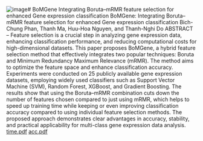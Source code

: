 ![image](https://github.com/user-attachments/assets/7ff29316-06c8-447d-b262-a33384d7daf3)# BoMGene
Integrating Boruta–mRMR feature selection for enhanced Gene expression classification
BoMGene: Integrating Boruta–mRMR feature selection for enhanced Gene expression classification
Bich-Chung Phan, Thanh Ma, Huu-Hoa Nguyen, and Thanh-Nghi Do
ABSTRACT – Feature selection is a crucial step in analyzing gene expression data, enhancing classification performance, and reducing computational costs for high-dimensional datasets. This paper proposes BoMGene, a hybrid feature selection method that effectively integrates two popular techniques: Boruta and Minimum Redundancy Maximum Relevance (mRMR). The method aims to optimize the feature space and enhance classification accuracy. Experiments were conducted on 25 publicly available gene expression datasets, employing widely used classifiers such as Support Vector Machine (SVM), Random Forest, XGBoost, and Gradient Boosting. The results show that using the Boruta–mRMR combination cuts down the number of features chosen compared to just using mRMR, which helps to speed up training time while keeping or even improving classification accuracy compared to using individual feature selection methods. The proposed approach demonstrates clear advantages in accuracy, stability, and practical applicability for multi-class gene expression data analysis.
[time.pdf](https://github.com/user-attachments/files/20735251/time.pdf)
[acc.pdf](https://github.com/user-attachments/files/20735253/acc.pdf)
